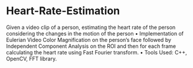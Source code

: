 # Heart-Rate-Estimation
Given a video clip of a person, estimating the heart rate of the person considering the changes in 
the motion of the person
•	Implementation of Eulerian Video Color Magnification on the person’s face followed by 
Independent Component Analysis on the ROI and then for each frame calculating the heart rate 
using Fast Fourier transform.
•	Tools Used: C++, OpenCV, FFT library.
